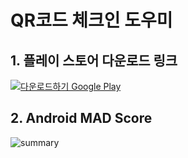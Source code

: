 # QR코드 체크인 도우미

## 1. 플레이 스토어 다운로드 링크
<a href='https://play.google.com/store/apps/details?id=com.skfo763.qrcheckin&pcampaignid=pcampaignidMKT-Other-global-all-co-prtnr-py-PartBadge-Mar2515-1'><img alt='다운로드하기 Google Play' src='https://play.google.com/intl/en_us/badges/static/images/badges/ko_badge_web_generic.png'/></a>

## 2. Android MAD Score
![summary](./.github/art/summary.png)